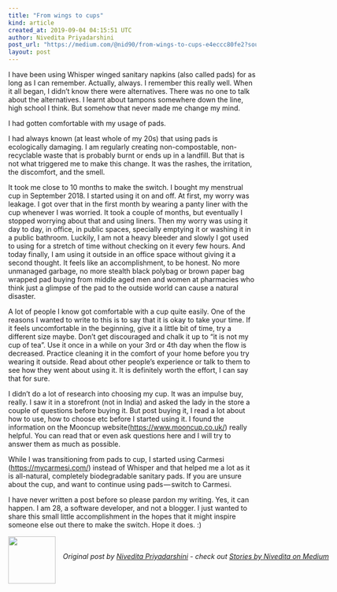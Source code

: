 ```yaml
---
title: "From wings to cups"
kind: article
created_at: 2019-09-04 04:15:51 UTC
author: Nivedita Priyadarshini
post_url: "https://medium.com/@nid90/from-wings-to-cups-e4eccc80fe2?source=rss-25e3b01afff8------2"
layout: post
---
```

<p>I have been using Whisper winged sanitary napkins (also called pads) for as long as I can remember. Actually, always. I remember this really well. When it all began, I didn’t know there were alternatives. There was no one to talk about the alternatives. I learnt about tampons somewhere down the line, high school I think. But somehow that never made me change my mind.</p><p>I had gotten comfortable with my usage of pads.</p><p>I had always known (at least whole of my 20s) that using pads is ecologically damaging. I am regularly creating non-compostable, non-recyclable waste that is probably burnt or ends up in a landfill. But that is not what triggered me to make this change. It was the rashes, the irritation, the discomfort, and the smell.</p><p>It took me close to 10 months to make the switch. I bought my menstrual cup in September 2018. I started using it on and off. At first, my worry was leakage. I got over that in the first month by wearing a panty liner with the cup whenever I was worried. It took a couple of months, but eventually I stopped worrying about that and using liners. Then my worry was using it day to day, in office, in public spaces, specially emptying it or washing it in a public bathroom. Luckily, I am not a heavy bleeder and slowly I got used to using for a stretch of time without checking on it every few hours. And today finally, I am using it outside in an office space without giving it a second thought. It feels like an accomplishment, to be honest. No more unmanaged garbage, no more stealth black polybag or brown paper bag wrapped pad buying from middle aged men and women at pharmacies who think just a glimpse of the pad to the outside world can cause a natural disaster.</p><p>A lot of people I know got comfortable with a cup quite easily. One of the reasons I wanted to write to this is to say that it is okay to take your time. If it feels uncomfortable in the beginning, give it a little bit of time, try a different size maybe. Don’t get discouraged and chalk it up to “it is not my cup of tea”. Use it once in a while on your 3rd or 4th day when the flow is decreased. Practice cleaning it in the comfort of your home before you try wearing it outside. Read about other people’s experience or talk to them to see how they went about using it. It is definitely worth the effort, I can say that for sure.</p><p>I didn’t do a lot of research into choosing my cup. It was an impulse buy, really. I saw it in a storefront (not in India) and asked the lady in the store a couple of questions before buying it. But post buying it, I read a lot about how to use, how to choose etc before I started using it. I found the information on the Mooncup website(<a href="https://www.mooncup.co.uk/">https://www.mooncup.co.uk/</a>) really helpful. You can read that or even ask questions here and I will try to answer them as much as possible.</p><p>While I was transitioning from pads to cup, I started using Carmesi (<a href="https://mycarmesi.com/">https://mycarmesi.com/</a>) instead of Whisper and that helped me a lot as it is all-natural, completely biodegradable sanitary pads. If you are unsure about the cup, and want to continue using pads — switch to Carmesi.</p><p>I have never written a post before so please pardon my writing. Yes, it can happen. I am 28, a software developer, and not a blogger. I just wanted to share this small little accomplishment in the hopes that it might inspire someone else out there to make the switch. Hope it does. :)</p><img src="https://medium.com/_/stat?event=post.clientViewed&referrerSource=full_rss&postId=e4eccc80fe2" width="1" height="1" alt="">
<div class="author">
  <img src="https://nilenso.com/images/people/nid-200.png" style="width: 96px; height: 96;">
  <span style="position: absolute; padding: 32px 15px;">
    <i>Original post by <a href="http://twitter.com/nid90">Nivedita Priyadarshini</a> - check out <a href="https://medium.com/@nid90?source=rss-25e3b01afff8------2">Stories by Nivedita on Medium</a></i>
  </span>
</div>
